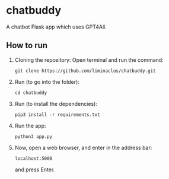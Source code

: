 # chatbuddy
A chatbot Flask app which uses GPT4All.

## How to run

1. Cloning the repository:
   Open terminal and run the command:
   ```
   git clone https://github.com/liminaclus/chatbuddy.git
   ```
2. Run (to go into the folder):
   ```
   cd chatbuddy
   ```
3. Run (to install the dependencies):
   ```
   pip3 install -r requirements.txt
   ```
4. Run the app:
   ```
   python3 app.py
   ```
5. Now, open a web browser, and enter in the address bar:
   ```
   localhost:5000
   ```
   and press Enter.

